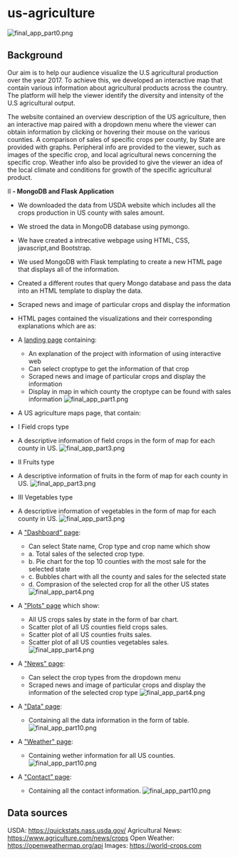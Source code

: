 # us-agriculture
![final_app_part0.png](Images/web0.png)
## Background 
Our aim is to help our audience visualize the U.S agricultural production over the year 2017. To achieve this, we developed an interactive map that contain various information about agricultural products across the country. The platform will help the viewer identify the diversity and intensity of the U.S agricultural output.

The website contained an overview description of the US agriculture, then an interactive map paired with a dropdown menu where the viewer can obtain information by clicking or hovering their mouse on the various counties. A comparison of sales of specific crops per county, by State are provided with graphs. Peripheral info are provided to the viewer, such as images of the specific crop, and local agricultural news concerning the specific crop. Weather info also be provided to give the viewer an idea of the local climate and conditions for growth of the specific agricultural product.


II **- MongoDB and Flask Application**
* We downloaded the data from USDA website which includes all the crops production in US county with sales amount.
* We stroed the data in MongoDB database using pymongo. 
* We have created a intrecative webpage using HTML, CSS, javascript,and Bootstrap.
* We used MongoDB with Flask templating to create a new HTML page that displays all of the information.

* Created a different  routes  that query Mongo database and pass the data into an HTML template to display the data.

* Scraped news and image of particular crops and display the information

* HTML pages contained the visualizations and their corresponding explanations which are as:

* A [landing page](#landing-page) containing:
  * An explanation of the project with  information of using interactive web
  * Can select croptype to get the information of that crop
  * Scraped news and image of particular crops and display the information 
  * Display in map in which county the croptype can be found with sales information
  ![final_app_part1.png](Images/web1.png)


* A US agriculture maps page, that contain:
 * I Field crops type
  * A descriptive information of field crops in the form of map for each county in US.
  ![final_app_part3.png](Images/web2.png)

  * II Fruits type
  * A descriptive information of fruits in the form of map for each county in US.
  ![final_app_part3.png](Images/web3.png)

  * III Vegetables type
  * A descriptive information of vegetables in the form of map for each county in US.
  ![final_app_part3.png](Images/web4.png)

* A ["Dashboard" page](#dashboard-page):
  * Can select State name, Crop type and crop name which show
  * a. Total sales of the selected crop type.
  * b. Pie chart for the top 10 counties with the most sale for the selected state
  * c. Bubbles chart with all the county and sales for the selected state
  * d. Comprasion of the selected crop for all the other US states 
  ![final_app_part4.png](Images/web5.png)

* A ["Plots" page](#plotd-page) which show:
  * All US crops sales by state in the form of bar chart.
  * Scatter plot of all US counties field crops sales.
  * Scatter plot of all US counties fruits sales.
  * Scatter plot of all US counties vegetables sales.
  ![final_app_part4.png](Images/web6.png)

* A ["News" page](#news-page):
  * Can select the crop types from the dropdown menu
  * Scraped news and image of particular crops and display the information of the selected crop type
  ![final_app_part4.png](Images/web7.png)

* A ["Data" page](#contact-page):
  * Containing all the data information in the form of table.
  ![final_app_part10.png](Images/web8.png)


* A ["Weather" page](#weather-page):
  * Containing wether information for all US counties.
  ![final_app_part10.png](Images/web9.png)


* A ["Contact" page](#contact-page):
  * Containing all the contact information.
  ![final_app_part10.png](Images/web10.png)

## Data sources 
USDA: https://quickstats.nass.usda.gov/
Agricultural News: https://www.agriculture.com/news/crops
Open Weather: https://openweathermap.org/api
Images: https://world-crops.com
